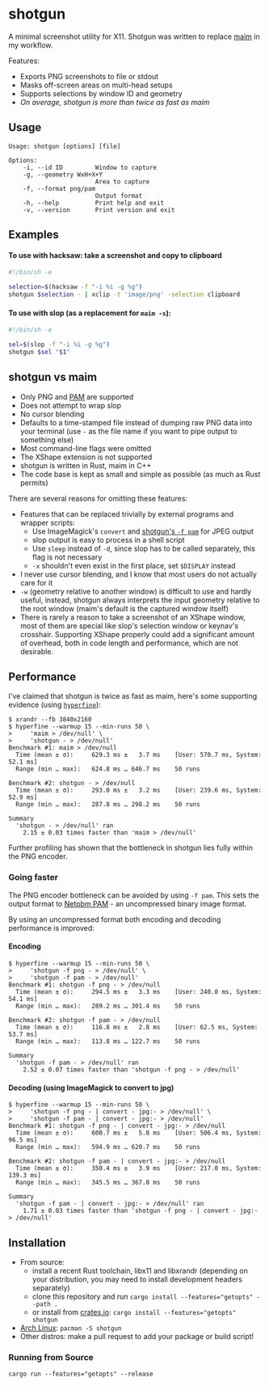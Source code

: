 # shotgun

A minimal screenshot utility for X11. Shotgun was written to replace
[maim](https://github.com/naelstrof/maim) in my workflow.

Features:
- Exports PNG screenshots to file or stdout
- Masks off-screen areas on multi-head setups
- Supports selections by window ID and geometry
- *On average, shotgun is more than twice as fast as maim*

## Usage

```
Usage: shotgun [options] [file]

Options:
    -i, --id ID         Window to capture
    -g, --geometry WxH+X+Y
                        Area to capture
    -f, --format png/pam
                        Output format
    -h, --help          Print help and exit
    -v, --version       Print version and exit
```

## Examples

#### To use with hacksaw: take a screenshot and copy to clipboard
```sh
#!/bin/sh -e

selection=$(hacksaw -f "-i %i -g %g")
shotgun $selection - | xclip -t 'image/png' -selection clipboard
```

#### To use with slop (as a replacement for `maim -s`):
```sh
#!/bin/sh -e

sel=$(slop -f "-i %i -g %g")
shotgun $sel "$1"
```

## shotgun vs maim

- Only PNG and [PAM](#going-faster) are supported
- Does not attempt to wrap slop
- No cursor blending
- Defaults to a time-stamped file instead of dumping raw PNG data into your
  terminal (use `-` as the file name if you want to pipe output to something
  else)
- Most command-line flags were omitted
- The XShape extension is not supported
- shotgun is written in Rust, maim in C++
- The code base is kept as small and simple as possible (as much as Rust
  permits)

There are several reasons for omitting these features:
- Features that can be replaced trivially by external programs and wrapper
  scripts:
  - Use ImageMagick's `convert` and [shotgun's `-f pam`](#going-faster) for JPEG output
  - slop output is easy to process in a shell script
  - Use `sleep` instead of `-d`, since slop has to be called separately, this
    flag is not necessary
  - `-x` shouldn't even exist in the first place, set `$DISPLAY` instead
- I never use cursor blending, and I know that most users do not actually care
  for it
- `-w` (geometry relative to another window) is difficult to use and hardly
  useful, instead, shotgun always interprets the input geometry relative to the
  root window (maim's default is the captured window itself)
- There is rarely a reason to take a screenshot of an XShape window, most of
  them are special like slop's selection window or keynav's crosshair.
  Supporting XShape properly could add a significant amount of overhead, both in
  code length and performance, which are not desirable.

## Performance

I've claimed that shotgun is twice as fast as maim, here's some supporting
evidence (using [`hyperfine`](https://github.com/sharkdp/hyperfine)):

```
$ xrandr --fb 3840x2160
$ hyperfine --warmup 15 --min-runs 50 \
>     'maim > /dev/null' \
>     'shotgun - > /dev/null'
Benchmark #1: maim > /dev/null
  Time (mean ± σ):     629.3 ms ±   3.7 ms    [User: 570.7 ms, System: 52.1 ms]
  Range (min … max):   624.8 ms … 646.7 ms    50 runs
 
Benchmark #2: shotgun - > /dev/null
  Time (mean ± σ):     293.0 ms ±   3.2 ms    [User: 239.6 ms, System: 52.9 ms]
  Range (min … max):   287.8 ms … 298.2 ms    50 runs
 
Summary
  'shotgun - > /dev/null' ran
    2.15 ± 0.03 times faster than 'maim > /dev/null'
```

Further profiling has shown that the bottleneck in shotgun lies fully within the
PNG encoder.

### Going faster

The PNG encoder bottleneck can be avoided by using `-f pam`. This sets the output format to
[Netpbm PAM](https://en.wikipedia.org/wiki/Netpbm#PAM_graphics_format) - an uncompressed binary image format.

By using an uncompressed format both encoding and decoding performance is improved:

#### Encoding

```
$ hyperfine --warmup 15 --min-runs 50 \
>     'shotgun -f png - > /dev/null' \
>     'shotgun -f pam - > /dev/null'
Benchmark #1: shotgun -f png - > /dev/null
  Time (mean ± σ):     294.5 ms ±   3.3 ms    [User: 240.0 ms, System: 54.1 ms]
  Range (min … max):   289.2 ms … 301.4 ms    50 runs
 
Benchmark #2: shotgun -f pam - > /dev/null
  Time (mean ± σ):     116.8 ms ±   2.8 ms    [User: 62.5 ms, System: 53.7 ms]
  Range (min … max):   113.8 ms … 122.7 ms    50 runs
 
Summary
  'shotgun -f pam - > /dev/null' ran
    2.52 ± 0.07 times faster than 'shotgun -f png - > /dev/null'
```

#### Decoding (using ImageMagick to convert to jpg)

```
$ hyperfine --warmup 15 --min-runs 50 \
>     'shotgun -f png - | convert - jpg:- > /dev/null' \
>     'shotgun -f pam - | convert - jpg:- > /dev/null'
Benchmark #1: shotgun -f png - | convert - jpg:- > /dev/null
  Time (mean ± σ):     600.7 ms ±   5.8 ms    [User: 506.4 ms, System: 96.5 ms]
  Range (min … max):   594.9 ms … 620.7 ms    50 runs
 
Benchmark #2: shotgun -f pam - | convert - jpg:- > /dev/null
  Time (mean ± σ):     350.4 ms ±   3.9 ms    [User: 217.0 ms, System: 139.3 ms]
  Range (min … max):   345.5 ms … 367.8 ms    50 runs
 
Summary
  'shotgun -f pam - | convert - jpg:- > /dev/null' ran
    1.71 ± 0.03 times faster than 'shotgun -f png - | convert - jpg:- > /dev/null'
```

## Installation

- From source:
  - install a recent Rust toolchain, libx11 and libxrandr (depending on your
    distribution, you may need to install development headers separately)
  - clone this repository and run `cargo install --features="getopts" --path .`
  - or install from [crates.io](https://crates.io/crates/shotgun):
    `cargo install --features="getopts" shotgun`
- [Arch Linux](https://www.archlinux.org/packages/?name=shotgun): `pacman -S shotgun`
- Other distros: make a pull request to add your package or build script!

### Running from Source

```
cargo run --features="getopts" --release
```

